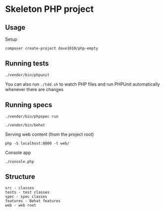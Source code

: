 # Skeleton PHP project

## Usage

Setup

    composer create-project dave1010/php-empty

## Running tests

    ./vendor/bin/phpunit

You can also run `./tdd.sh` to watch PHP files and run PHPUnit automatically whenever there are changes
    
## Running specs

    ./vendor/bin/phpspec run

    ./vendor/bin/behat

Serving web content (from the project root)

    php -S localhost:8000 -t web/

Console app

    ./console.php

## Structure

    src - classes
    tests - test classes
    spec - spec classes
    features - Behat features
    web - web root

